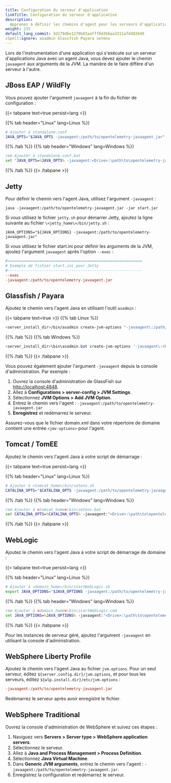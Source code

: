 ```yaml
---
title: Configuration du serveur d'application
linkTitle: Configuration du serveur d'application
description:
  Apprenez à définir les chemins d'agent pour les serveurs d'applications Java
weight: 215
default_lang_commit: 3d179dbe1270b83aafff0d3b6aa3311afd482649
cSpell:ignore: asadmin Glassfish Payara setenv
---
```


Lors de l'instrumentation d'une application qui s'exécute sur un serveur
d'applications Java avec un agent Java, vous devez ajouter le chemin `javaagent`
aux arguments de la JVM. La manière de le faire diffère d'un serveur à l'autre.

## JBoss EAP / WildFly

Vous pouvez ajouter l'argument `javaagent` à la fin du fichier de configuration
:

{{< tabpane text=true persist=lang >}}

{{% tab header="Linux" lang=Linux %}}

```sh
# Ajouter à standalone.conf
JAVA_OPTS="$JAVA_OPTS -javaagent:/path/to/opentelemetry-javaagent.jar"
```

{{% /tab %}} {{% tab header="Windows" lang=Windows %}}

```bat
rem Ajouter à standalone.conf.bat
set "JAVA_OPTS=%JAVA_OPTS% -javaagent:<Drive>:\path\to\opentelemetry-javaagent.jar"
```

{{% /tab %}} {{< /tabpane >}}

## Jetty

Pour définir le chemin vers l'agent Java, utilisez l'argument `-javaagent` :

```shell
java -javaagent:/path/to/opentelemetry-javaagent.jar -jar start.jar
```

Si vous utilisez le fichier `jetty.sh` pour démarrer Jetty, ajoutez la ligne
suivante au fichier `\<jetty_home\>/bin/jetty.sh` :

```shell
JAVA_OPTIONS="${JAVA_OPTIONS} -javaagent:/path/to/opentelemetry-javaagent.jar"
```

Si vous utilisez le fichier start.ini pour définir les arguments de la JVM,
ajoutez l'argument `javaagent` après l'option `--exec` :

```ini
#===========================================================
# Exemple de fichier start.ini pour Jetty
#-----------------------------------------------------------
--exec
-javaagent:/path/to/opentelemetry-javaagent.jar
```

## Glassfish / Payara

Ajoutez le chemin vers l'agent Java en utilisant l'outil `asadmin` :

{{< tabpane text=true >}} {{% tab Linux %}}

```sh
<server_install_dir>/bin/asadmin create-jvm-options "-javaagent\:/path/to/opentelemetry-javaagent.jar"
```

{{% /tab %}} {{% tab Windows %}}

```powershell
<server_install_dir>\bin\asadmin.bat create-jvm-options '-javaagent\:<Drive>\:\\path\\to\\opentelemetry-javaagent.jar'
```

{{% /tab %}} {{< /tabpane >}}

Vous pouvez également ajouter l'argument `-javaagent` depuis la console
d'administration. Par exemple :

1.  Ouvrez la console d'administration de GlassFish sur <http://localhost:4848>.
2.  Allez à **Configurations > server-config > JVM Settings**.
3.  Sélectionnez **JVM Options > Add JVM Option**.
4.  Entrez le chemin vers l'agent :
    `-javaagent:/path/to/opentelemetry-javaagent.jar`
5.  **Enregistrez** et redémarrez le serveur.

Assurez-vous que le fichier domain.xml dans votre répertoire de domaine contient
une entrée `<jmv-options>` pour l'agent.

## Tomcat / TomEE

Ajoutez le chemin vers l'agent Java à votre script de démarrage :

{{< tabpane text=true persist=lang >}}

{{% tab header="Linux" lang=Linux %}}

```sh
# Ajouter à <tomcat_home>/bin/setenv.sh
CATALINA_OPTS="$CATALINA_OPTS -javaagent:/path/to/opentelemetry-javaagent.jar"
```

{{% /tab %}} {{% tab header="Windows" lang=Windows %}}

```bat
rem Ajouter à <tomcat_home>\bin\setenv.bat
set CATALINA_OPTS=%CATALINA_OPTS% -javaagent:"<Drive>:\path\to\opentelemetry-javaagent.jar"
```

{{% /tab %}} {{< /tabpane >}}

## WebLogic

Ajoutez le chemin vers l'agent Java à votre script de démarrage de domaine :

{{< tabpane text=true persist=lang >}}

{{% tab header="Linux" lang=Linux %}}

```sh
# Ajouter à <domain_home>/bin/startWebLogic.sh
export JAVA_OPTIONS="$JAVA_OPTIONS -javaagent:/path/to/opentelemetry-javaagent.jar"
```

{{% /tab %}} {{% tab header="Windows" lang=Windows %}}

```bat
rem Ajouter à <domain_home>\bin\startWebLogic.cmd
set JAVA_OPTIONS=%JAVA_OPTIONS% -javaagent:"<Drive>:\path\to\opentelemetry-javaagent.jar"
```

{{% /tab %}} {{< /tabpane >}}

Pour les instances de serveur géré, ajoutez l'argument `-javaagent` en utilisant
la console d'administration.

## WebSphere Liberty Profile

Ajoutez le chemin vers l'agent Java au fichier `jvm.options`. Pour un seul
serveur, éditez `${server.config.dir}/jvm.options`, et pour tous les serveurs,
éditez `${wlp.install.dir}/etc/jvm.options` :

```ini
-javaagent:/path/to/opentelemetry-javaagent.jar
```

Redémarrez le serveur après avoir enregistré le fichier.

## WebSphere Traditional

Ouvrez la console d'administration de WebSphere et suivez ces étapes :

<!-- markdownlint-disable blanks-around-fences -->

1.  Naviguez vers **Servers > Server type > WebSphere application servers**.
2.  Sélectionnez le serveur.
3.  Allez à **Java and Process Management > Process Definition**.
4.  Sélectionnez **Java Virtual Machine**.
5.  Dans **Generic JVM arguments**, entrez le chemin vers l'agent :
    `-javaagent:/path/to/opentelemetry-javaagent.jar`.
6.  Enregistrez la configuration et redémarrez le serveur.
